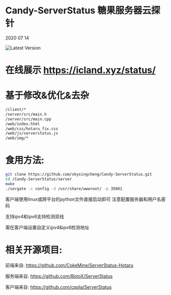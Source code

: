 # Candy-ServerStatus 糖果服务器云探针
2020 07 14

![Latest Version](http://icland.xyz/picture/Candy-ServerStatus-github-examples.png)

# 在线展示 https://icland.xyz/status/

# 基于修改&优化&去杂
```bash
/client/*
/server/src/main.h
/server/src/main.cpp
/web/index.html
/web/css/hotaru_fix.css
/web/js/serverstatus.js
/web/img/*
```
# 食用方法:
```bash
git clone https://github.com/skyxingcheng/Candy-ServerStatus.git
cd /Candy-ServerStatus/server
make
./sergate -c config -d /usr/share/wwwroot/ -p 35601
```

客户端使用linux或跨平台的python文件直接启动即可 注意配置服务器和用户名密码

支持ipv4和ipv6支持检测双线

需在客户端设置自定义ipv4&ipv6检测地址

# 相关开源项目:
前端来自:		https://github.com/CokeMine/ServerStatus-Hotaru

服务端来自:		https://github.com/BotoX/ServerStatus

客户端来自:		https://github.com/cppla/ServerStatus
